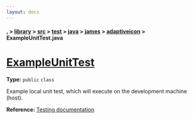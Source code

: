 ```yaml
---
layout: docs
---
```

#### [.](./../../../../../../index) > [library](./../../../../../index) > [src](./../../../../index) > [test](./../../../index) > [java](./../../index) > [james](./../index) > [adaptiveicon](./index) > **ExampleUnitTest.java**

# [ExampleUnitTest](https://github.com/TheAndroidMaster/AdaptiveIconView/blob/master/library/src/test/java/james/adaptiveicon/ExampleUnitTest.java#L8)

**Type:** `public` `class`

Example local unit test, which will execute on the development machine (host). 









**Reference:** <a href="http://d.android.com/tools/testing">Testing documentation</a> 





